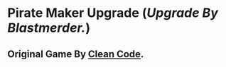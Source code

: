 # Pirate Maker Upgrade (_Upgrade By Blastmerder._)
## Original Game By [Clean Code](https://youtu.be/qYomF9p_SYM?si=MOjMcy7kJgg9ObD3).
